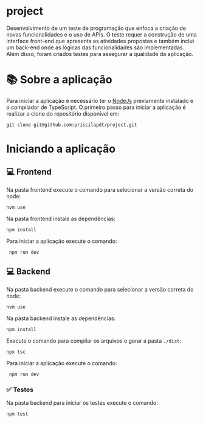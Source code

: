 
# project
  Desenvolvimento de um teste de programação que enfoca a criação de
  novas funcionalidades e o uso de APIs. O teste requer a construção
  de uma interface front-end que apresenta as atividades propostas e
  também inclui um back-end onde as lógicas das funcionalidades são
  implementadas. Além disso, foram criados testes para assegurar a
  qualidade da aplicação.
# 📚 Sobre a aplicação
Para iniciar a aplicação é necessário ter o <a href="https://nodejs.org/en/download/">NodeJs</a> previamente instalado e o compilador de TypeScript.
O primeiro passo para iniciar a aplicação é realizar o clone do repositório disponível em:
```
git clone git@github.com:priscilapdt/project.git
```

# Iniciando a aplicação

## 💻 Frontend

Na pasta frontend execute o comando para selecionar a versão correta do node:
```
nvm use
```
Na pasta frontend instale as dependências:
```
npm install
```
Para iniciar a aplicação execute o comando:
```
 npm run dev
```

## 💻 Backend

Na pasta backend execute o comando para selecionar a versão correta do node:
```
nvm use
```

Na pasta backend instale as dependências:
```
npm install
```

Execute o comando para compilar os arquivos e gerar a pasta `./dist`:
```
npx tsc
```

Para iniciar a aplicação execute o comando:
```
 npm run dev
```
###  ✅ Testes 

Na pasta backend para iniciar os testes execute o comando:
```
npm test
```

